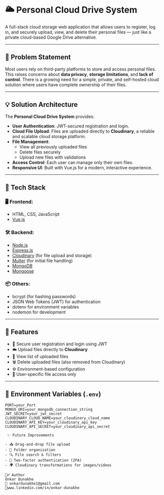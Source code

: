 # 🌥️ Personal Cloud Drive System

A full-stack cloud storage web application that allows users to register, log in, and securely upload, view, and delete their personal files — just like a private cloud-based Google Drive alternative.

---

## 🧩 Problem Statement

Most users rely on third-party platforms to store and access personal files. This raises concerns about **data privacy**, **storage limitations**, and **lack of control**. There is a growing need for a simple, private, and self-hosted cloud solution where users have complete ownership of their files.

---

## 💡 Solution Architecture

The **Personal Cloud Drive System** provides:

- **User Authentication**: JWT-secured registration and login.
- **Cloud File Upload**: Files are uploaded directly to **Cloudinary**, a reliable and scalable cloud storage platform.
- **File Management**:
  - View all previously uploaded files
  - Delete files securely
  - Upload new files with validations
- **Access Control**: Each user can manage only their own files.
- **Responsive UI**: Built with Vue.js for a modern, interactive experience.

---

## 🔧 Tech Stack

### 🖥️ Frontend:
- HTML, CSS, JavaScript
- [Vue.js](https://vuejs.org/)

### 🛠️ Backend:
- [Node.js](https://nodejs.org/)
- [Express.js](https://expressjs.com/)
- [Cloudinary](https://cloudinary.com/) (for file upload and storage)
- [Multer](https://github.com/expressjs/multer) (for initial file handling)
- [MongoDB](https://www.mongodb.com/)
- [Mongoose](https://mongoosejs.com/)

### 📦 Others:
- bcrypt (for hashing passwords)
- JSON Web Tokens (JWT) for authentication
- dotenv for environment variables
- nodemon for development

---

## 🚀 Features

- 🔐 Secure user registration and login using JWT
- ☁️ Upload files directly to **Cloudinary**
- 📜 View list of uploaded files
- 🗑️ Delete uploaded files (also removed from Cloudinary)
- ⚙️ Environment-based configuration
- 👤 User-specific file access only

---
## 🔐 Environment Variables (`.env`)

```env
PORT=your_Port
MONGO_URI=your_mongodb_connection_string
JWT_SECRET=your_jwt_secret
CLOUDINARY_CLOUD_NAME=your_cloudinary_cloud_name
CLOUDINARY_API_KEY=your_cloudinary_api_key
CLOUDINARY_API_SECRET=your_cloudinary_api_secret

 ✨ Future Improvements

- 📥 Drag-and-drop file upload  
- 📂 Folder organization  
- 🔍 File search & filters  
- 🔐 Two-factor authentication (2FA)  
- 🌍 Cloudinary transformations for images/videos  

🙋‍♂️ Author
Onkar Dunakhe  
📧 onkardunakhe1@gmail.com  
🔗www.linkedin.com/in/onkar-dunakhe
